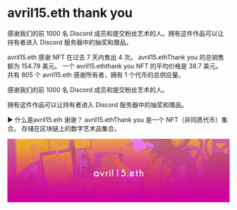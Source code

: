 # avril15.eth thank you

感谢我们的前 1000 名 Discord 成员和提交粉丝艺术的人。拥有这件作品可以让持有者进入 Discord 服务器中的抽奖和赠品。

avril15.eth 感谢 NFT 在过去 7 天内售出 4 次。 avril15.ethThank you 的总销售额为 154.79 美元。 一个 avril15.eththank you NFT 的平均价格是 38.7 美元。 共有 805 个 avril15.eth 感谢所有者，拥有 1 个代币的总供应量。

感谢我们的前 1000 名 Discord 成员和提交粉丝艺术的人。

拥有这件作品可以让持有者进入 Discord 服务器中的抽奖和赠品。

▶ 什么是avril15.eth 谢谢？
avril15.ethThank you 是一个 NFT（非同质代币）集合。 存储在区块链上的数字艺术品集合。

![unnamed](unnamed.jpg)
